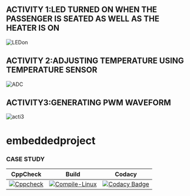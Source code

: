 ## ACTIVITY 1:LED TURNED ON WHEN THE PASSENGER IS SEATED AS WELL AS THE HEATER IS ON
![LEDon](https://user-images.githubusercontent.com/80617853/115923432-db3c9980-a49b-11eb-9fb3-ef82d4dd8baf.png)
## ACTIVITY 2:ADJUSTING TEMPERATURE USING TEMPERATURE SENSOR
![ADC](https://user-images.githubusercontent.com/80617853/116352295-92297400-a812-11eb-81b7-ea52e9e6fa60.png)
## ACTIVITY3:GENERATING PWM WAVEFORM 
![acti3](https://user-images.githubusercontent.com/80617853/116681800-11fa3e80-a9cb-11eb-897e-584ba624c596.png)
# embeddedproject
### CASE STUDY
|CppCheck                   |      Build                |     Codacy     |                                       
|--------                   |-------------------------- |-------         |
|[![Cppcheck](https://github.com/borramanojna/embeddedproject/actions/workflows/CodeQulaity.yml/badge.svg)](https://github.com/borramanojna/embeddedproject/actions/workflows/CodeQulaity.yml)|[![Compile-Linux](https://github.com/borramanojna/embeddedproject/actions/workflows/Compile.yml/badge.svg)](https://github.com/borramanojna/embeddedproject/actions/workflows/Compile.yml)|[![Codacy Badge](https://app.codacy.com/project/badge/Grade/8563ea92d331486ba8d47f778a17b178)](https://www.codacy.com/gh/borramanojna/embeddedproject/dashboard?utm_source=github.com&amp;utm_medium=referral&amp;utm_content=borramanojna/embeddedproject&amp;utm_campaign=Badge_Grade)|
